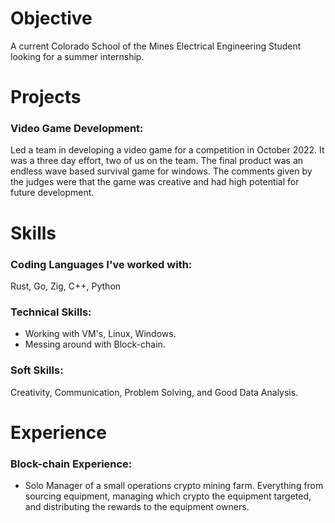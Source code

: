 # Objective
A current Colorado School of the Mines Electrical Engineering Student looking for a summer
internship.

# Projects
### Video Game Development:
Led a team in developing a video game for a competition in October 2022. It was a three day 
effort, two of us on the team. The final product was an endless wave based survival game 
for windows. The comments given by the judges were that the game was creative and had
high potential for future development.

# Skills
### Coding Languages I've worked with:
Rust, Go, Zig, C++, Python
### Technical Skills:
- Working with VM's, Linux, Windows. 
- Messing around with Block-chain.
### Soft Skills:
Creativity, Communication, Problem Solving, and Good Data Analysis.

# Experience
### Block-chain Experience:
- Solo Manager of a small operations crypto mining farm. Everything from sourcing 
equipment, managing which crypto the equipment targeted, and distributing the rewards 
to the equipment owners.
